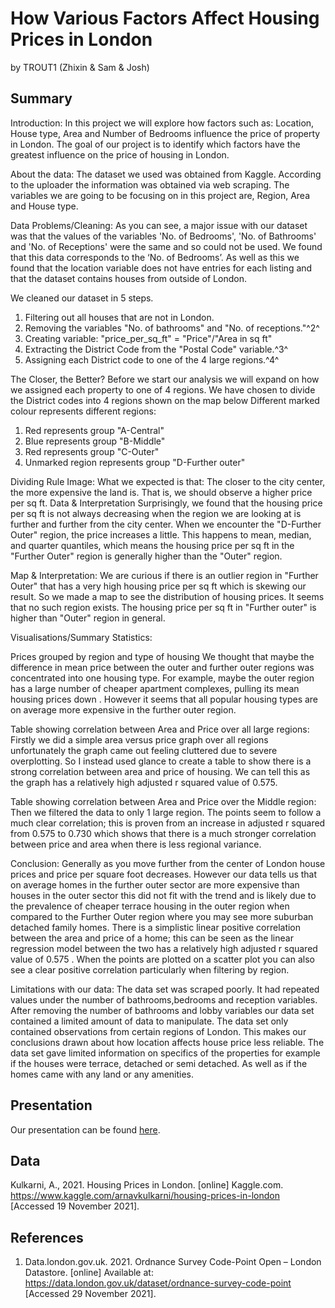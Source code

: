 How Various Factors Affect Housing Prices in London
================
by TROUT1 (Zhixin & Sam & Josh)

## Summary

Introduction:
In this project we will explore how factors such as: Location, House type, Area and Number of Bedrooms influence the price of property in London.
The goal of our project is to identify which factors have the greatest influence on the price of housing in London. 

About the data:
The dataset we used was obtained from Kaggle. According to the uploader the information was obtained via web scraping. The variables we are going to be focusing on in this project are, Region, Area and House type.

Data Problems/Cleaning:
As you can see, a major issue with our dataset was that the values of the variables 'No. of Bedrooms', 'No. of Bathrooms' and 'No. of Receptions' were the same and so could not be used. We found that this data corresponds to the ‘No. of Bedrooms’.
As well as this we found that the location variable does not have entries for each listing and that the dataset contains houses from outside of London. 

We cleaned our dataset in 5 steps. 
1. Filtering out all houses that are not in London.
2. Removing the variables "No. of bathrooms" and "No. of receptions."^2^
3. Creating variable: "price_per_sq_ft" = "Price"/"Area in sq ft"
4. Extracting the District Code from the "Postal Code" variable.^3^
5. Assigning each District code to one of the 4 large regions.^4^

The Closer, the Better?
Before we start our analysis we will expand on how we assigned each property to one of 4 regions. 
We have chosen to divide the District codes into 4 regions shown on the map below
Different marked colour represents different regions:
1. Red represents group "A-Central"
2. Blue represents group "B-Middle"
3. Red represents group "C-Outer"
4. Unmarked region represents group "D-Further outer"

Dividing Rule Image:
What we expected is that: The closer to the city center, the more expensive the land is. That is, we should observe a higher price per sq ft.
Data & Interpretation
Surprisingly, we found that the housing price per sq ft is not always decreasing when the region we are looking at is further and further from the city center. When we encounter the "D-Further Outer" region, the price increases a little. This happens to mean, median, and quarter quantiles, which means the housing price per sq ft in the "Further Outer" region is generally higher than the "Outer" region.

Map & Interpretation:
 We are curious if there is an outlier region in "Further Outer" that has a very high housing price per sq ft which is skewing our result. So we made a map to see the distribution of housing prices.
 It seems that no such region exists. The housing price per sq ft in "Further outer" is higher than "Outer" region in general.

Visualisations/Summary Statistics:

 Prices grouped by region and type of housing 
We thought that maybe the difference in mean price between the outer and further outer regions was concentrated into one housing type. For example, maybe the outer region has a large number of cheaper apartment complexes, pulling its mean housing prices down . However it seems that all popular housing types are on average more expensive in the further outer region.

Table showing correlation between Area and Price over all large regions:
Firstly we did a simple area  versus price graph over all regions unfortunately the graph came out feeling cluttered due to severe overplotting. 
So I instead used glance to create a table to show there is a strong correlation between area and price of housing. We can tell this as the graph has a relatively high adjusted r squared value of 0.575.

Table showing correlation between Area and Price over the Middle region:
Then we filtered the data to only 1 large region. The points seem to follow a much clear correlation; this is proven from an increase in adjusted r squared from 0.575  to 0.730 which shows that there is a much stronger correlation between price and area when there is less regional variance.

Conclusion:
Generally as you move further from the center of London house prices and price per square foot decreases. However our data tells us that on average homes in the further outer sector are more expensive than houses in the outer sector this did not fit with the trend and is likely due to the prevalence of cheaper terrace housing in the outer region when compared to the Further Outer region where you may see more suburban detached family homes.
There is a simplistic linear positive correlation between the area and price of a home; this can be seen as the linear regression model between the two has a relatively high adjusted r squared value of 0.575 . When the points are plotted on a scatter plot you can also see a clear positive correlation particularly when filtering by region. 

Limitations with our data:
 The data set was scraped poorly. It had repeated values under the number of bathrooms,bedrooms and reception variables. After removing the number of bathrooms and lobby variables our data set contained a limited amount of data to manipulate.
The data set only contained observations from certain regions of London. This makes our conclusions drawn about how location affects house price less reliable. 
The data set gave limited information on specifics of the properties for example if the houses were terrace, detached or semi detached. As well as if the homes came with any land or any amenities.


## Presentation

Our presentation can be found [here](presentation/presentation.html).

## Data

Kulkarni, A., 2021. Housing Prices in London. [online] Kaggle.com. <https://www.kaggle.com/arnavkulkarni/housing-prices-in-london> [Accessed 19 November 2021].

## References

1. Data.london.gov.uk. 2021. Ordnance Survey Code-Point Open – London Datastore. [online] Available at: <https://data.london.gov.uk/dataset/ordnance-survey-code-point> [Accessed 29 November 2021].
